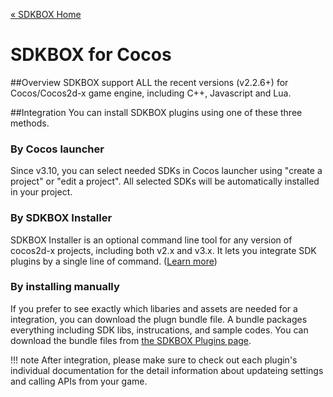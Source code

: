 [&#171; SDKBOX Home](http://sdkbox.com)

<h1>SDKBOX for Cocos</h1>

##Overview
SDKBOX support ALL the recent versions (v2.2.6+) for Cocos/Cocos2d-x game engine, including  C++, Javascript and Lua. 


##Integration
You can install SDKBOX plugins using one of these three methods.  


### By Cocos launcher
Since v3.10, you can select needed SDKs in Cocos launcher using "create a project" or "edit a project". All selected SDKs will be automatically installed in your project. 


### By SDKBOX Installer
SDKBOX Installer is an optional command line tool for any version of cocos2d-x projects, including both v2.x and v3.x. It lets you integrate SDK plugins by a single line of command. ([Learn more](http://docs.sdkbox.com/en/installer/))


### By installing manually
If you prefer to see exactly which libaries and assets are needed for a integration, you can download the plugn bundle file. A bundle packages everything including SDK libs, instrucations, and sample codes. You can download the bundle files from [the SDKBOX Plugins page](http://sdkbox.com). 


!!! note
    After integration, please make sure to check out each plugin's individual documentation for the detail information about updateing settings and calling APIs from your game.

